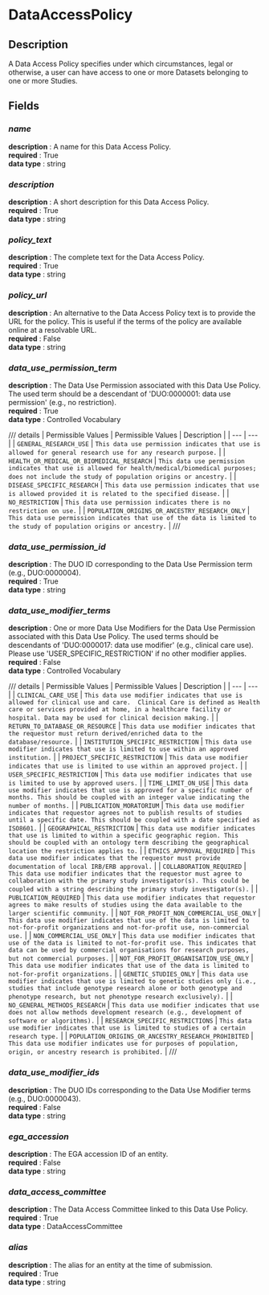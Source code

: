 # DataAccessPolicy

## Description
A Data Access Policy specifies under which circumstances, legal or otherwise, a user can have access to one or more Datasets belonging to one or more Studies.

## Fields
### ***name***
**description** : A name for this Data Access Policy.<br>
**required** : True<br>
**data type** : string <br>
### ***description***
**description** : A short description for this Data Access Policy.<br>
**required** : True<br>
**data type** : string <br>
### ***policy_text***
**description** : The complete text for the Data Access Policy.<br>
**required** : True<br>
**data type** : string <br>
### ***policy_url***
**description** : An alternative to the Data Access Policy text is to provide the URL for the policy. This is useful if the terms of the policy are available online at a resolvable URL.<br>
**required** : False<br>
**data type** : string <br>
### ***data_use_permission_term***
**description** : The Data Use Permission associated with this Data Use Policy. The used term should be a descendant of 'DUO:0000001: data use permission' (e.g., no restriction).<br>
**required** : True<br>
**data type** : Controlled Vocabulary <br>

/// details | Permissible Values
| Permissible Values | Description |
| --- | --- |
| `GENERAL_RESEARCH_USE` | `This data use permission indicates that use is allowed for general research use for any research purpose.` |
| `HEALTH_OR_MEDICAL_OR_BIOMEDICAL_RESEARCH` | `This data use permission indicates that use is allowed for health/medical/biomedical purposes; does not include the study of population origins or ancestry.` |
| `DISEASE_SPECIFIC_RESEARCH` | `This data use permission indicates that use is allowed provided it is related to the specified disease.` |
| `NO_RESTRICTION` | `This data use permission indicates there is no restriction on use.` |
| `POPULATION_ORIGINS_OR_ANCESTRY_RESEARCH_ONLY` | `This data use permission indicates that use of the data is limited to the study of population origins or ancestry.` |
///

### ***data_use_permission_id***
**description** : The DUO ID corresponding to the Data Use Permission term (e.g., DUO:0000004).<br>
**required** : True<br>
**data type** : string <br>
### ***data_use_modifier_terms***
**description** : One or more Data Use Modifiers for the Data Use Permission associated with this Data Use Policy. The used terms should be descendants of 'DUO:0000017: data use modifier' (e.g., clinical care use). Please use 'USER_SPECIFIC_RESTRICTION' if no other modifier applies.<br>
**required** : False<br>
**data type** : Controlled Vocabulary <br>

/// details | Permissible Values
| Permissible Values | Description |
| --- | --- |
| `CLINICAL_CARE_USE` | `This data use modifier indicates that use is allowed for clinical use and care.  Clinical Care is defined as Health care or services provided at home, in a healthcare facility or hospital. Data may be used for clinical decision making.` |
| `RETURN_TO_DATABASE_OR_RESOURCE` | `This data use modifier indicates that the requestor must return derived/enriched data to the database/resource.` |
| `INSTITUTION_SPECIFIC_RESTRICTION` | `This data use modifier indicates that use is limited to use within an approved institution.` |
| `PROJECT_SPECIFIC_RESTRICTION` | `This data use modifier indicates that use is limited to use within an approved project.` |
| `USER_SPECIFIC_RESTRICTION` | `This data use modifier indicates that use is limited to use by approved users.` |
| `TIME_LIMIT_ON_USE` | `This data use modifier indicates that use is approved for a specific number of months. This should be coupled with an integer value indicating the number of months.` |
| `PUBLICATION_MORATORIUM` | `This data use modifier indicates that requestor agrees not to publish results of studies until a specific date. This should be coupled with a date specified as ISO8601.` |
| `GEOGRAPHICAL_RESTRICTION` | `This data use modifier indicates that use is limited to within a specific geographic region. This should be coupled with an ontology term describing the geographical location the restriction applies to.` |
| `ETHICS_APPROVAL_REQUIRED` | `This data use modifier indicates that the requestor must provide documentation of local IRB/ERB approval.` |
| `COLLABORATION_REQUIRED` | `This data use modifier indicates that the requestor must agree to collaboration with the primary study investigator(s). This could be coupled with a string describing the primary study investigator(s).` |
| `PUBLICATION_REQUIRED` | `This data use modifier indicates that requestor agrees to make results of studies using the data available to the larger scientific community.` |
| `NOT_FOR_PROFIT_NON_COMMERCIAL_USE_ONLY` | `This data use modifier indicates that use of the data is limited to not-for-profit organizations and not-for-profit use, non-commercial use.` |
| `NON_COMMERCIAL_USE_ONLY` | `This data use modifier indicates that use of the data is limited to not-for-profit use. This indicates that data can be used by commercial organisations for research purposes, but not commercial purposes.` |
| `NOT_FOR_PROFIT_ORGANISATION_USE_ONLY` | `This data use modifier indicates that use of the data is limited to not-for-profit organizations.` |
| `GENETIC_STUDIES_ONLY` | `This data use modifier indicates that use is limited to genetic studies only (i.e., studies that include genotype research alone or both genotype and phenotype research, but not phenotype research exclusively).` |
| `NO_GENERAL_METHODS_RESEARCH` | `This data use modifier indicates that use does not allow methods development research (e.g., development of software or algorithms).` |
| `RESEARCH_SPECIFIC_RESTRICTIONS` | `This data use modifier indicates that use is limited to studies of a certain research type.` |
| `POPULATION_ORIGINS_OR_ANCESTRY_RESEARCH_PROHIBITED` | `This data use modifier indicates use for purposes of population, origin, or ancestry research is prohibited.` |
///

### ***data_use_modifier_ids***
**description** : The DUO IDs corresponding to the Data Use Modifier terms (e.g., DUO:0000043).<br>
**required** : False<br>
**data type** : string <br>
### ***ega_accession***
**description** : The EGA accession ID of an entity.<br>
**required** : False<br>
**data type** : string <br>
### ***data_access_committee***
**description** : The Data Access Committee linked to this Data Use Policy.<br>
**required** : True<br>
**data type** : DataAccessCommittee <br>
### ***alias***
**description** : The alias for an entity at the time of submission.<br>
**required** : True<br>
**data type** : string <br>
